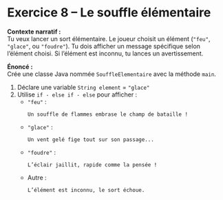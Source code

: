# Exercice 8 – Le souffle élémentaire

**Contexte narratif :**  
Tu veux lancer un sort élémentaire. Le joueur choisit un élément (`"feu"`, `"glace"`, ou `"foudre"`). Tu dois afficher un message spécifique selon l’élément choisi. Si l’élément est inconnu, tu lances un avertissement.

**Énoncé :**  
Crée une classe Java nommée `SouffleElementaire` avec la méthode `main`.  
1. Déclare une variable `String element` = `"glace"`  
2. Utilise `if - else if - else` pour afficher :
   - `"feu"` :  
     ```
     Un souffle de flammes embrase le champ de bataille !
     ```
   - `"glace"` :  
     ```
     Un vent gelé fige tout sur son passage...
     ```
   - `"foudre"` :  
     ```
     L’éclair jaillit, rapide comme la pensée !
     ```
   - Autre :  
     ```
     L’élément est inconnu, le sort échoue.
     ```


